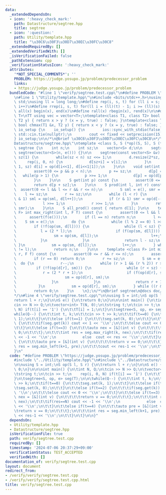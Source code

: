 ```yaml
---
data:
  _extendedDependsOn:
  - icon: ':heavy_check_mark:'
    path: Datastructure/segtree.hpp
    title: segtree
  - icon: ':question:'
    path: Utility/template.hpp
    title: "\u30C6\u30F3\u30D7\u30EC\u30FC\u30C8"
  _extendedRequiredBy: []
  _extendedVerifiedWith: []
  _isVerificationFailed: false
  _pathExtension: cpp
  _verificationStatusIcon: ':heavy_check_mark:'
  attributes:
    '*NOT_SPECIAL_COMMENTS*': ''
    PROBLEM: https://judge.yosupo.jp/problem/predecessor_problem
    links:
    - https://judge.yosupo.jp/problem/predecessor_problem
  bundledCode: "#line 1 \"verify/segtree.test.cpp\"\n#define PROBLEM \"https://judge.yosupo.jp/problem/predecessor_problem\"\
    \n#line 1 \"Utility/template.hpp\"\n#include <bits/stdc++.h>\nusing namespace\
    \ std;\nusing ll = long long;\n#define rep(i, s, t) for (ll i = s; i < (ll)(t);\
    \ i++)\n#define rrep(i, s, t) for(ll i = (ll)(t) - 1; i >= (ll)(s); i--)\n#define\
    \ all(x) begin(x), end(x)\n#define rall(x) rbegin(x), rend(x)\n\n#define TT template<typename\
    \ T>\nTT using vec = vector<T>;\ntemplate<class T1, class T2> bool chmin(T1 &x,\
    \ T2 y) { return x > y ? (x = y, true) : false; }\ntemplate<class T1, class T2>\
    \ bool chmax(T1 &x, T2 y) { return x < y ? (x = y, true) : false; }\n\nstruct\
    \ io_setup {\n    io_setup() {\n        ios::sync_with_stdio(false);\n       \
    \ std::cin.tie(nullptr);\n        cout << fixed << setprecision(15);\n    }\n\
    } io_setup;\n\n/*\n@brief \u30C6\u30F3\u30D7\u30EC\u30FC\u30C8\n*/\n#line 1 \"\
    Datastructure/segtree.hpp\"\ntemplate <class S, S (*op)(S, S), S (*e)()> struct\
    \ segtree {\n    int n;\n    int sz;\n    vector<S> d;\n\n    segtree(int n) :\
    \ segtree(vector<S>(n, e())) {}\n\n    segtree(const vector<S> &v) : n((int)v.size()),\
    \ sz(1) {\n        while(sz < n) sz <<= 1;\n        d.resize(2*sz, e());\n   \
    \     rep(i, 0, n) {\n            d[sz+i] = v[i];\n        }\n        rrep(i,\
    \ 1, sz) d[i] = op(d[i<<1], d[i<<1|1]);\n    }\n\n    void set(int p, S x) {\n\
    \        assert(0 <= p && p < n);\n        p += sz;\n        d[p] = x;\n     \
    \   while(p > 1) {\n            p >>= 1;\n            d[p] = op(d[p<<1], d[p<<1|1]);\n\
    \        }\n    }\n\n    S get(int p) const {\n        assert(0 <= p && p < n);\n\
    \        return d[p + sz];\n    }\n\n    S prod(int l, int r) const {\n      \
    \  assert(0 <= l && l <= r && r <= n);\n        S sml = e(), smr = e();\n    \
    \    l += sz;\n        r += sz;\n\n        while (l < r) {\n            if (l\
    \ & 1) sml = op(sml, d[l++]);\n            if (r & 1) smr = op(d[--r], smr);\n\
    \            l >>= 1;\n            r >>= 1;\n        }\n        return op(sml,\
    \ smr);\n    }\n\n    S all_prod() const { return d[1]; }\n\n    template <class\
    \ F> int max_right(int l, F f) const {\n        assert(0 <= l && l <= n);\n  \
    \      assert(f(e()));\n        if (l == n) return n;\n        l += sz;\n    \
    \    S sm = e();\n        do {\n            while (l % 2 == 0) l >>= 1;\n    \
    \        if (!f(op(sm, d[l]))) {\n                while (l < sz) {\n         \
    \           l = (2 * l);\n                    if (f(op(sm, d[l]))) {\n       \
    \                 sm = op(sm, d[l]);\n                        l++;\n         \
    \           }\n                }\n                return l - sz;\n           \
    \ }\n            sm = op(sm, d[l]);\n            l++;\n        } while ((l & -l)\
    \ != l);\n        return n;\n    }\n\n    template <class F> int min_left(int\
    \ r, F f) const {\n        assert(0 <= r && r <= n);\n        assert(f(e()));\n\
    \        if (r == 0) return 0;\n        r += sz;\n        S sm = e();\n      \
    \  do {\n            r--;\n            while (r > 1 && (r % 2)) r >>= 1;\n   \
    \         if (!f(op(d[r], sm))) {\n                while (r < sz) {\n        \
    \            r = (2 * r + 1);\n                    if (f(op(d[r], sm))) {\n  \
    \                      sm = op(d[r], sm);\n                        r--;\n    \
    \                }\n                }\n                return r + 1 - sz;\n  \
    \          }\n            sm = op(d[r], sm);\n        } while ((r & -r) != r);\n\
    \        return 0;\n    }\n    \n};\n/*\n@brief segtree\n@docs doc/segtree.md\n\
    */\n#line 4 \"verify/segtree.test.cpp\"\n\nusing S = int;\nS op(S l, S r) {\n\t\
    return l + r;\n}\n\nS e() {\n\treturn 0;\n}\n\n\nint main() {\n\tint N, Q;\n\t\
    cin >> N >> Q;\n\tvector<int> T(N, 0);\n\tstring t;\n\tcin >> t;\n    rep(i, 0,\
    \ N) if(t[i] == '1') {\n\t\tT[i] = 1;\n\t}\n\tsegtree<S, op, e> seg(T);\n\n\t\
    while(Q--) {\n\t\tint t, k;\n\t\tcin >> t >> k;\n\t\tif(t==0) {\n\t\t\tseg.set(k,\
    \ 1);\n\t\t}\n\t\telse if(t==1) {\n\t\t\tseg.set(k, 0);\n\t\t}\n\t\telse if(t==2)\
    \ {\n\t\t\tif(seg.get(k)) cout << 1 << '\\n';\n\t\t\telse cout << 0 << '\\n';\n\
    \t\t}\n\t\telse if(t==3) {\n\t\t\tauto nex = [&](int v) {\n\t\t\t\treturn v ==\
    \ 0;\n\t\t\t};\n\t\t\tint res = seg.max_right(k, nex);\n\t\t\tif(res==N) cout\
    \ << -1 << '\\n';\n            else  cout << res << '\\n';\n\t\t}\n\t\telse if(t==4)\
    \ {\n\t\t\tauto pre = [&](int v) {\n\t\t\t\treturn v == 0;\n\t\t\t};\n\t\t\tint\
    \ res = seg.min_left(k+1, pre);\n\t\t\tcout << res-1 << '\\n';\n\t\t}\n\t}\n\n\
    }\n"
  code: "#define PROBLEM \"https://judge.yosupo.jp/problem/predecessor_problem\"\n\
    #include \"../Utility/template.hpp\"\n#include \"../Datastructure/segtree.hpp\"\
    \n\nusing S = int;\nS op(S l, S r) {\n\treturn l + r;\n}\n\nS e() {\n\treturn\
    \ 0;\n}\n\n\nint main() {\n\tint N, Q;\n\tcin >> N >> Q;\n\tvector<int> T(N, 0);\n\
    \tstring t;\n\tcin >> t;\n    rep(i, 0, N) if(t[i] == '1') {\n\t\tT[i] = 1;\n\t\
    }\n\tsegtree<S, op, e> seg(T);\n\n\twhile(Q--) {\n\t\tint t, k;\n\t\tcin >> t\
    \ >> k;\n\t\tif(t==0) {\n\t\t\tseg.set(k, 1);\n\t\t}\n\t\telse if(t==1) {\n\t\t\
    \tseg.set(k, 0);\n\t\t}\n\t\telse if(t==2) {\n\t\t\tif(seg.get(k)) cout << 1 <<\
    \ '\\n';\n\t\t\telse cout << 0 << '\\n';\n\t\t}\n\t\telse if(t==3) {\n\t\t\tauto\
    \ nex = [&](int v) {\n\t\t\t\treturn v == 0;\n\t\t\t};\n\t\t\tint res = seg.max_right(k,\
    \ nex);\n\t\t\tif(res==N) cout << -1 << '\\n';\n            else  cout << res\
    \ << '\\n';\n\t\t}\n\t\telse if(t==4) {\n\t\t\tauto pre = [&](int v) {\n\t\t\t\
    \treturn v == 0;\n\t\t\t};\n\t\t\tint res = seg.min_left(k+1, pre);\n\t\t\tcout\
    \ << res-1 << '\\n';\n\t\t}\n\t}\n\n}"
  dependsOn:
  - Utility/template.hpp
  - Datastructure/segtree.hpp
  isVerificationFile: true
  path: verify/segtree.test.cpp
  requiredBy: []
  timestamp: '2024-07-06 20:37:29+09:00'
  verificationStatus: TEST_ACCEPTED
  verifiedWith: []
documentation_of: verify/segtree.test.cpp
layout: document
redirect_from:
- /verify/verify/segtree.test.cpp
- /verify/verify/segtree.test.cpp.html
title: verify/segtree.test.cpp
---
```

